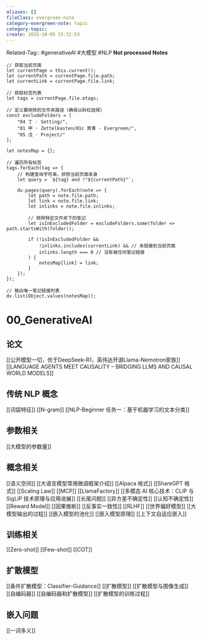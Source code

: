 ```yaml
---
aliases: []
fileClass: evergreen-note
category-evergreen-note: topic
category-topic:
create: 2025-10-05 15:32:53
---
```

Related-Tag:: #generativeAI #大模型 #NLP 
**Not processed Notes**
```dataviewjs
// 获取当前页面
let currentPage = this.current();
let currentPath = currentPage.file.path;
let currentLink = currentPage.file.link;

// 获取标签列表
let tags = currentPage.file.etags;

// 定义要排除的文件夹路径（确保以斜杠结尾）
const excludeFolders = [
    "04 丁 · Setting/",
    "01 甲 · Zettelkasten/01c 常青 · Evergreen/",
    "05 戊 · Project/"
];

let notesMap = {};

// 遍历所有标签
tags.forEach(tag => {
    // 构建查询字符串，排除当前页面本身
    let query = `${tag} and !"${currentPath}"`;

    dv.pages(query).forEach(note => {
        let path = note.file.path;
        let link = note.file.link;
        let inlinks = note.file.inlinks;

        // 排除特定文件夹下的笔记
        let isInExcludedFolder = excludeFolders.some(folder => path.startsWith(folder));

        if (!isInExcludedFolder &&
            !inlinks.includes(currentLink) && // 未链接到当前页面
            inlinks.length === 0 // 没有被任何笔记链接
        ) {
            notesMap[link] = link;
        }
    });
});

// 输出唯一笔记链接列表
dv.list(Object.values(notesMap));

```
# 00_GenerativeAI
## 论文
[[公开模型一切，优于DeepSeek-R1，英伟达开源Llama-Nemotron家族]]
[[LANGUAGE AGENTS MEET CAUSALITY – BRIDGING LLMS AND CAUSAL WORLD MODELS]]
## 传统 NLP 概念
[[词袋特征]]
[[N-gram]]
[[NLP-Beginner 任务一：基于机器学习的文本分类]]
## 参数相关
[[大模型的参数量]]
## 概念相关
[[语义空间]]
[[大语言模型常用微调框架介绍]]
[[Alpaca 格式]]
[[ShareGPT 格式]]
[[Scaling Law]]
[[MCP]]
[[LlamaFactory]]
[[多模态 AI 核心技术：CLIP 与 SigLIP 技术原理与应用进展]]
[[长尾问题]]
[[异方差不确定性]]
[[认知不确定性]]
[[Reward Model]]
[[因果推断]]
[[反事实一致性]]
[[RLHF]]
[[世界偏好模型]]
[[大模型输出的过程]]
[[嵌入模型的池化]]
[[嵌入模型原理]]
[[上下文自适应嵌入]]

## 训练相关
[[Zero-shot]]
[[Few-shot]]
[[COT]]

## 扩散模型
[[条件扩散模型：Classifier-Guidance]]
[[扩散模型]]
[[扩散模型与图像生成]]
[[自编码器]]
[[自编码器和扩散模型]]
[[扩散模型的训练过程]]
## 嵌入问题
[[一词多义]]